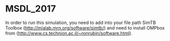 # MSDL_2017

In order to run this simulation, you need to add into your file path SimTB Toolbox (http://mialab.mrn.org/software/simtb/) and need to install OMPbox from (http://www.cs.technion.ac.il/~ronrubin/software.html).
